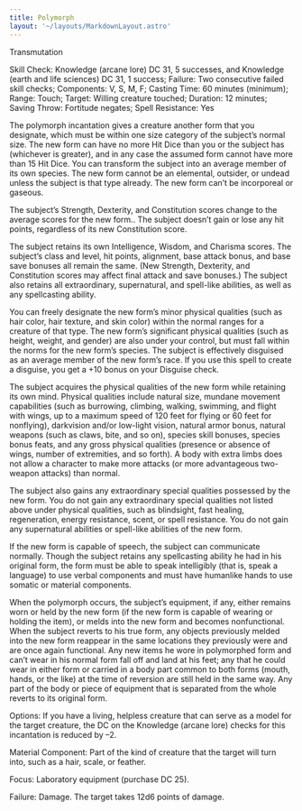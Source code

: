 ```yaml
---
title: Polymorph
layout: '~/layouts/MarkdownLayout.astro'
---
```

Transmutation

Skill Check: Knowledge (arcane lore) DC 31, 5 successes, and Knowledge (earth
and life sciences) DC 31, 1 success; Failure: Two consecutive failed skill
checks; Components: V, S, M, F; Casting Time: 60 minutes (minimum); Range:
Touch; Target: Willing creature touched; Duration: 12 minutes; Saving Throw:
Fortitude negates; Spell Resistance: Yes

The polymorph incantation gives a creature another form that you designate,
which must be within one size category of the subject’s normal size. The new
form can have no more Hit Dice than you or the subject has (whichever is
greater), and in any case the assumed form cannot have more than 15 Hit Dice.
You can transform the subject into an average member of its own species. The
new form cannot be an elemental, outsider, or undead unless the subject is
that type already. The new form can’t be incorporeal or gaseous.

The subject’s Strength, Dexterity, and Constitution scores change to the
average scores for the new form.. The subject doesn’t gain or lose any hit
points, regardless of its new Constitution score.

The subject retains its own Intelligence, Wisdom, and Charisma scores. The
subject’s class and level, hit points, alignment, base attack bonus, and base
save bonuses all remain the same. (New Strength, Dexterity, and Constitution
scores may affect final attack and save bonuses.) The subject also retains all
extraordinary, supernatural, and spell-like abilities, as well as any
spellcasting ability.

You can freely designate the new form’s minor physical qualities (such as hair
color, hair texture, and skin color) within the normal ranges for a creature
of that type. The new form’s significant physical qualities (such as height,
weight, and gender) are also under your control, but must fall within the
norms for the new form’s species. The subject is effectively disguised as an
average member of the new form’s race. If you use this spell to create a
disguise, you get a +10 bonus on your Disguise check.

The subject acquires the physical qualities of the new form while retaining
its own mind. Physical qualities include natural size, mundane movement
capabilities (such as burrowing, climbing, walking, swimming, and flight with
wings, up to a maximum speed of 120 feet for flying or 60 feet for nonflying),
darkvision and/or low-light vision, natural armor bonus, natural weapons (such
as claws, bite, and so on), species skill bonuses, species bonus feats, and
any gross physical qualities (presence or absence of wings, number of
extremities, and so forth). A body with extra limbs does not allow a character
to make more attacks (or more advantageous two-weapon attacks) than normal.

The subject also gains any extraordinary special qualities possessed by the
new form. You do not gain any extraordinary special qualities not listed above
under physical qualities, such as blindsight, fast healing, regeneration,
energy resistance, scent, or spell resistance. You do not gain any
supernatural abilities or spell-like abilities of the new form.

If the new form is capable of speech, the subject can communicate normally.
Though the subject retains any spellcasting ability he had in his original
form, the form must be able to speak intelligibly (that is, speak a language)
to use verbal components and must have humanlike hands to use somatic or
material components.

When the polymorph occurs, the subject’s equipment, if any, either remains
worn or held by the new form (if the new form is capable of wearing or holding
the item), or melds into the new form and becomes nonfunctional. When the
subject reverts to his true form, any objects previously melded into the new
form reappear in the same locations they previously were and are once again
functional. Any new items he wore in polymorphed form and can’t wear in his
normal form fall off and land at his feet; any that he could wear in either
form or carried in a body part common to both forms (mouth, hands, or the
like) at the time of reversion are still held in the same way. Any part of the
body or piece of equipment that is separated from the whole reverts to its
original form.

Options: If you have a living, helpless creature that can serve as a model for
the target creature, the DC on the Knowledge (arcane lore) checks for this
incantation is reduced by –2.

Material Component: Part of the kind of creature that the target will turn
into, such as a hair, scale, or feather.

Focus: Laboratory equipment (purchase DC 25).

Failure: Damage. The target takes 12d6 points of damage.

